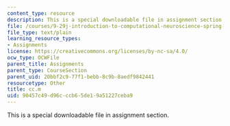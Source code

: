 ```yaml
---
content_type: resource
description: This is a special downloadable file in assignment section.
file: /courses/9-29j-introduction-to-computational-neuroscience-spring-2004/90457c49d96cccb65de19a51227ceba9_cc.m
file_type: text/plain
learning_resource_types:
- Assignments
license: https://creativecommons.org/licenses/by-nc-sa/4.0/
ocw_type: OCWFile
parent_title: Assignments
parent_type: CourseSection
parent_uid: 20bbf2c9-77f1-bebb-8c9b-8aedf9842441
resourcetype: Other
title: cc.m
uid: 90457c49-d96c-ccb6-5de1-9a51227ceba9
---
```

This is a special downloadable file in assignment section.